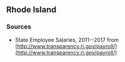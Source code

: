 ## Rhode Island

### Sources

* State Employee Salaries, 2011--2017 from [http://www.transparency.ri.gov/payroll/](http://www.transparency.ri.gov/payroll/) 
